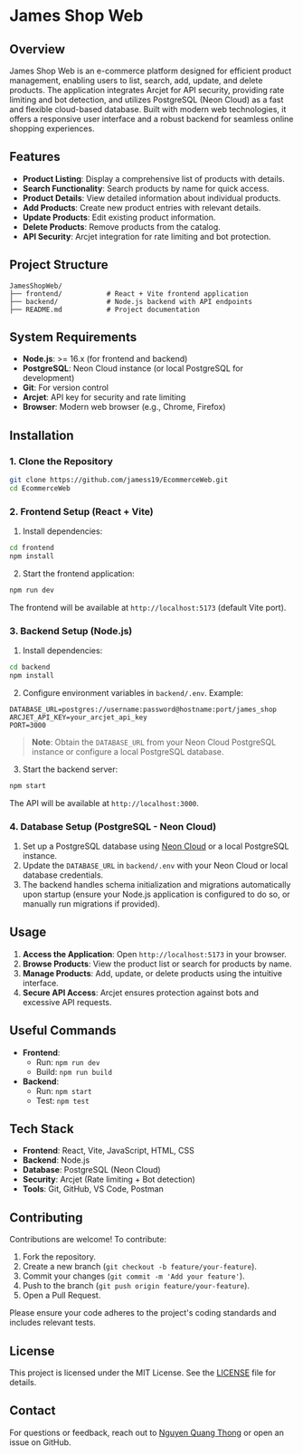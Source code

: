 # James Shop Web

## Overview

James Shop Web is an e-commerce platform designed for efficient product management, enabling users to list, search, add, update, and delete products. The application integrates Arcjet for API security, providing rate limiting and bot detection, and utilizes PostgreSQL (Neon Cloud) as a fast and flexible cloud-based database. Built with modern web technologies, it offers a responsive user interface and a robust backend for seamless online shopping experiences.

## Features

- **Product Listing**: Display a comprehensive list of products with details.
- **Search Functionality**: Search products by name for quick access.
- **Product Details**: View detailed information about individual products.
- **Add Products**: Create new product entries with relevant details.
- **Update Products**: Edit existing product information.
- **Delete Products**: Remove products from the catalog.
- **API Security**: Arcjet integration for rate limiting and bot protection.

## Project Structure

```
JamesShopWeb/
├── frontend/           # React + Vite frontend application
├── backend/            # Node.js backend with API endpoints
├── README.md           # Project documentation
```

## System Requirements

- **Node.js**: >= 16.x (for frontend and backend)
- **PostgreSQL**: Neon Cloud instance (or local PostgreSQL for development)
- **Git**: For version control
- **Arcjet**: API key for security and rate limiting
- **Browser**: Modern web browser (e.g., Chrome, Firefox)

## Installation

### 1. Clone the Repository

```bash
git clone https://github.com/jamess19/EcommerceWeb.git
cd EcommerceWeb
```

### 2. Frontend Setup (React + Vite)

1. Install dependencies:

```bash
cd frontend
npm install
```

2. Start the frontend application:

```bash
npm run dev
```

The frontend will be available at `http://localhost:5173` (default Vite port).

### 3. Backend Setup (Node.js)

1. Install dependencies:

```bash
cd backend
npm install
```

2. Configure environment variables in `backend/.env`. Example:

```env
DATABASE_URL=postgres://username:password@hostname:port/james_shop
ARCJET_API_KEY=your_arcjet_api_key
PORT=3000
```

> **Note**: Obtain the `DATABASE_URL` from your Neon Cloud PostgreSQL instance or configure a local PostgreSQL database.

3. Start the backend server:

```bash
npm start
```

The API will be available at `http://localhost:3000`.

### 4. Database Setup (PostgreSQL - Neon Cloud)

1. Set up a PostgreSQL database using [Neon Cloud](https://neon.tech/) or a local PostgreSQL instance.
2. Update the `DATABASE_URL` in `backend/.env` with your Neon Cloud or local database credentials.
3. The backend handles schema initialization and migrations automatically upon startup (ensure your Node.js application is configured to do so, or manually run migrations if provided).

## Usage

1. **Access the Application**: Open `http://localhost:5173` in your browser.
2. **Browse Products**: View the product list or search for products by name.
3. **Manage Products**: Add, update, or delete products using the intuitive interface.
4. **Secure API Access**: Arcjet ensures protection against bots and excessive API requests.

## Useful Commands

- **Frontend**:
  - Run: `npm run dev`
  - Build: `npm run build`
- **Backend**:
  - Run: `npm start`
  - Test: `npm test`

## Tech Stack

- **Frontend**: React, Vite, JavaScript, HTML, CSS
- **Backend**: Node.js
- **Database**: PostgreSQL (Neon Cloud)
- **Security**: Arcjet (Rate limiting + Bot detection)
- **Tools**: Git, GitHub, VS Code, Postman

## Contributing

Contributions are welcome! To contribute:

1. Fork the repository.
2. Create a new branch (`git checkout -b feature/your-feature`).
3. Commit your changes (`git commit -m 'Add your feature'`).
4. Push to the branch (`git push origin feature/your-feature`).
5. Open a Pull Request.

Please ensure your code adheres to the project's coding standards and includes relevant tests.

## License

This project is licensed under the MIT License. See the [LICENSE](LICENSE) file for details.

## Contact

For questions or feedback, reach out to [Nguyen Quang Thong](mailto:qthong2004@email.com) or open an issue on GitHub.
